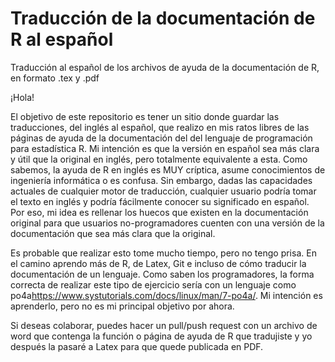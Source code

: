 # Traducción de la documentación de R al español
Traducción al español de los archivos de ayuda de la documentación de R, en formato .tex y .pdf

¡Hola!

El objetivo de este repositorio es tener un sitio donde guardar las traducciones, del inglés al español, que realizo en mis ratos libres de las páginas de ayuda de la documentación del del lenguaje de programación para estadística R. Mi intención es que la versión en español sea más clara y útil que la original en inglés, pero totalmente equivalente a esta. Como sabemos, la ayuda de R en inglés es MUY críptica, asume conocimientos de ingeniería informática o es confusa. Sin embargo, dadas las capacidades actuales de cualquier motor de traducción, cualquier usuario podría tomar el texto en inglés y podría fácilmente conocer su significado en español. Por eso, mi idea es rellenar los huecos que existen en la documentación original para que usuarios no-programadores cuenten con una versión de la documentación que sea más clara que la original.

Es probable que realizar esto tome mucho tiempo, pero no tengo prisa. En el camino aprendo más de R, de Latex, Git e incluso de cómo traducir la documentación de un lenguaje. Como saben los programadores, la forma correcta de realizar este tipo de ejercicio sería con un lenguaje como po4a<https://www.systutorials.com/docs/linux/man/7-po4a/>. Mi intención es aprenderlo, pero no es mi principal objetivo por ahora.

Si deseas colaborar, puedes hacer un pull/push request con un archivo de word que contenga la función o página de ayuda de R que tradujiste y yo después la pasaré a Latex para que quede publicada en PDF.



